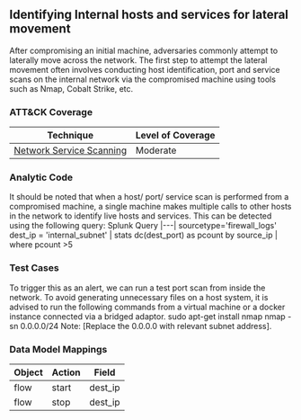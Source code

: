 ## Identifying Internal hosts and services for lateral movement
After compromising an initial machine, adversaries commonly attempt to laterally move across the network. The first step to attempt the lateral movement often involves conducting host identification, port and service scans on the internal network via the compromised machine using tools such as Nmap, Cobalt Strike, etc.
### ATT&CK Coverage
|Technique |Level of Coverage |
|---|---|
|[Network Service Scanning](https://attack.mitre.org/techniques/T1046/)|Moderate|
### Analytic Code
It should be noted that when a host/ port/ service scan is performed from a compromised machine, a single machine makes multiple calls to other hosts in the network to identify live hosts and services. This can be detected using the following query:
Splunk Query
|---|
sourcetype='firewall_logs' dest_ip = 'internal_subnet' \| stats dc(dest_port) as pcount by source_ip \| where pcount >5
### Test Cases
To trigger this as an alert, we can run a test port scan from inside the network. To avoid generating unnecessary files on a host system, it is advised to run the following commands from a virtual machine or a docker instance connected via a bridged adaptor.
sudo apt-get install nmap
nmap -sn 0.0.0.0/24
Note: [Replace the 0.0.0.0 with relevant subnet address].
### Data Model Mappings
|Object|Action|Field|
|---|---|---|
|flow | start | dest_ip |
| flow | stop | dest_ip |
